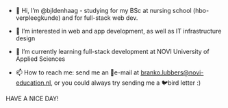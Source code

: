 - 👋 Hi, I’m @bjldenhaag - studying for my BSc at nursing school (hbo-verpleegkunde) and for full-stack web dev.

- 👀 I’m interested in web and app development, as well as IT infrastructure design

- 🌱 I’m currently learning full-stack development at NOVI University of Applied Sciences

- 📫 How to reach me: send me an 📧e-mail at branko.lubbers@novi-education.nl, or you could always try sending me a 🐦bird letter :)

HAVE A NICE DAY!

<!---
bjldenhaag/bjldenhaag is a ✨ special ✨ repository because its `README.md` (this file) appears on your GitHub profile.
You can click the Preview link to take a look at your changes.
--->

